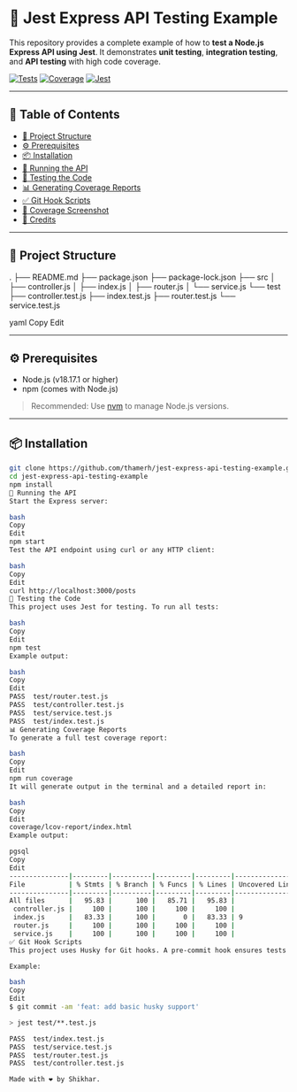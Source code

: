 # 🚀 Jest Express API Testing Example

This repository provides a complete example of how to **test a Node.js Express API using Jest**. It demonstrates **unit testing**, **integration testing**, and **API testing** with high code coverage.

[![Tests](https://img.shields.io/badge/tests-passing-brightgreen)](https://github.com/thamerh/jest-express-api-testing-example)
[![Coverage](https://img.shields.io/badge/coverage-95.83%25-blue)](#coverage)
[![Jest](https://img.shields.io/badge/tested%20with-jest-99424f.svg)](https://jestjs.io)

---

## 🧩 Table of Contents

- [📁 Project Structure](#-project-structure)
- [⚙️ Prerequisites](#️-prerequisites)
- [📦 Installation](#-installation)
- [🚀 Running the API](#-running-the-api)
- [🧪 Testing the Code](#-testing-the-code)
- [📊 Generating Coverage Reports](#-generating-coverage-reports)
- [✅ Git Hook Scripts](#-git-hook-scripts)
- [📸 Coverage Screenshot](#-coverage-screenshot)
- [🙌 Credits](#-credits)

---

## 📁 Project Structure

.
├── README.md
├── package.json
├── package-lock.json
├── src
│ ├── controller.js
│ ├── index.js
│ ├── router.js
│ └── service.js
└── test
├── controller.test.js
├── index.test.js
├── router.test.js
└── service.test.js

yaml
Copy
Edit

---

## ⚙️ Prerequisites

- Node.js (v18.17.1 or higher)
- npm (comes with Node.js)

> Recommended: Use [nvm](https://github.com/nvm-sh/nvm) to manage Node.js versions.

---

## 📦 Installation

```bash
git clone https://github.com/thamerh/jest-express-api-testing-example.git
cd jest-express-api-testing-example
npm install
🚀 Running the API
Start the Express server:

bash
Copy
Edit
npm start
Test the API endpoint using curl or any HTTP client:

bash
Copy
Edit
curl http://localhost:3000/posts
🧪 Testing the Code
This project uses Jest for testing. To run all tests:

bash
Copy
Edit
npm test
Example output:

bash
Copy
Edit
PASS  test/router.test.js
PASS  test/controller.test.js
PASS  test/service.test.js
PASS  test/index.test.js
📊 Generating Coverage Reports
To generate a full test coverage report:

bash
Copy
Edit
npm run coverage
It will generate output in the terminal and a detailed report in:

bash
Copy
Edit
coverage/lcov-report/index.html
Example output:

pgsql
Copy
Edit
---------------|---------|----------|---------|---------|-------------------
File           | % Stmts | % Branch | % Funcs | % Lines | Uncovered Line #s 
---------------|---------|----------|---------|---------|-------------------
All files      |   95.83 |      100 |   85.71 |   95.83 |                   
 controller.js |     100 |      100 |     100 |     100 |                   
 index.js      |   83.33 |      100 |       0 |   83.33 | 9                 
 router.js     |     100 |      100 |     100 |     100 |                   
 service.js    |     100 |      100 |     100 |     100 |                   
✅ Git Hook Scripts
This project uses Husky for Git hooks. A pre-commit hook ensures tests run before every commit.

Example:

bash
Copy
Edit
$ git commit -am 'feat: add basic husky support'

> jest test/**.test.js

PASS  test/index.test.js
PASS  test/service.test.js
PASS  test/router.test.js
PASS  test/controller.test.js

Made with ❤️ by Shikhar.

